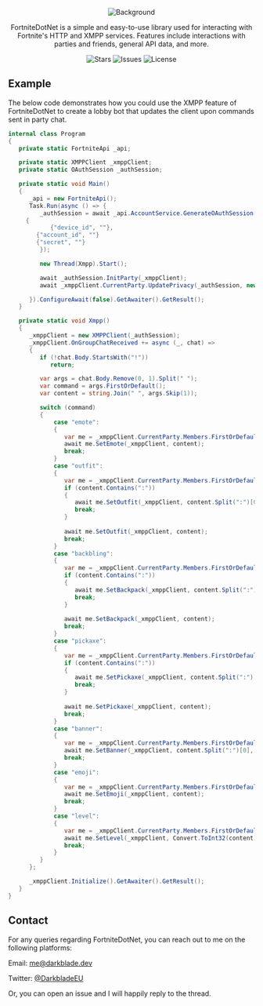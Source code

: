 <p align="center">
	<img align="center" src="https://i.ibb.co/3cwrNSJ/Fortnite-Dot-Net.png" alt="Background">
</p>
<p align="center">FortniteDotNet is a simple and easy-to-use library used for interacting with Fortnite's HTTP and XMPP services. Features include interactions with parties and friends, general API data, and more.</p>
<p align="center">
    <img alt="Stars" src="https://img.shields.io/github/stars/DarkbladeEU/FortniteDotNet">
    <img alt="Issues" src="https://img.shields.io/github/issues/DarkbladeEU/FortniteDotNet">
    <img alt="License" src="https://img.shields.io/github/license/DarkbladeEU/FortniteDotNet">
</p>

## Example
The below code demonstrates how you could use the XMPP feature of FortniteDotNet to create a lobby bot that updates the client upon commands sent in party chat.

```cs
internal class Program 
{
   private static FortniteApi _api;

   private static XMPPClient _xmppClient;
   private static OAuthSession _authSession;

   private static void Main() 
   {
      _api = new FortniteApi();
      Task.Run(async () => {
         _authSession = await _api.AccountService.GenerateOAuthSession(GrantType.DeviceAuth, AuthClient.iOS, new() 
	 {
            {"device_id", ""}, 
	    {"account_id", ""}
	    {"secret", ""}
         });

         new Thread(Xmpp).Start();

         await _authSession.InitParty(_xmppClient);
         await _xmppClient.CurrentParty.UpdatePrivacy(_authSession, new PartyPrivacy(Privacy.Public));

      }).ConfigureAwait(false).GetAwaiter().GetResult();
   }

   private static void Xmpp() 
   {
      _xmppClient = new XMPPClient(_authSession);
      _xmppClient.OnGroupChatReceived += async (_, chat) => 
      {
         if (!chat.Body.StartsWith("!"))
            return;

         var args = chat.Body.Remove(0, 1).Split(" ");
         var command = args.FirstOrDefault();
         var content = string.Join(" ", args.Skip(1));

         switch (command) 
         {
             case "emote": 
             {
                var me = _xmppClient.CurrentParty.Members.FirstOrDefault(x => x.Id == _authSession.AccountId);
                await me.SetEmote(_xmppClient, content);
                break;
             }
             case "outfit": 
             {
                var me = _xmppClient.CurrentParty.Members.FirstOrDefault(x => x.Id == _authSession.AccountId);
                if (content.Contains(":")) 
                {
                   await me.SetOutfit(_xmppClient, content.Split(":")[0], content.Split(":")[1]);
                   break;
                }
    
                await me.SetOutfit(_xmppClient, content);
                break;
             }
             case "backbling":
             {
                var me = _xmppClient.CurrentParty.Members.FirstOrDefault(x => x.Id == _authSession.AccountId);
                if (content.Contains(":")) 
                {
                   await me.SetBackpack(_xmppClient, content.Split(":")[0], content.Split(":")[1]);
                   break;
                }
    
                await me.SetBackpack(_xmppClient, content);
                break;
             }
             case "pickaxe": 
             {
                var me = _xmppClient.CurrentParty.Members.FirstOrDefault(x => x.Id == _authSession.AccountId);
                if (content.Contains(":")) 
                {
                   await me.SetPickaxe(_xmppClient, content.Split(":")[0], content.Split(":")[1]);
                   break;
                }
    
                await me.SetPickaxe(_xmppClient, content);
                break;
             }
             case "banner": 
             {
                var me = _xmppClient.CurrentParty.Members.FirstOrDefault(x => x.Id == _authSession.AccountId);
                await me.SetBanner(_xmppClient, content.Split(":")[0], content.Split(":")[1]);
                break;
             }
             case "emoji": 
             {
                var me = _xmppClient.CurrentParty.Members.FirstOrDefault(x => x.Id == _authSession.AccountId);
                await me.SetEmoji(_xmppClient, content);
                break;
             }
             case "level": 
             {
                var me = _xmppClient.CurrentParty.Members.FirstOrDefault(x => x.Id == _authSession.AccountId);
                await me.SetLevel(_xmppClient, Convert.ToInt32(content));
                break;
             }
         }
      };

      _xmppClient.Initialize().GetAwaiter().GetResult();
   }
}
```

## Contact
For any queries regarding FortniteDotNet, you can reach out to me on the following platforms:

Email: <a href="mailto:me@darkblade.dev">me@darkblade.dev</a>

Twitter: <a href="https://twitter.com/DarkbladeEU">@DarkbladeEU</a>

Or, you can open an issue and I will happily reply to the thread.
